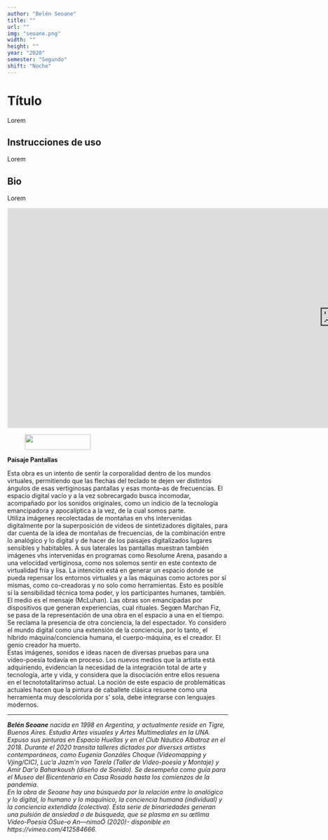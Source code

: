 ```yaml
---
author: "Belén Seoane"
title: ""
url: ""
img: "seoane.png"
width: ""
height: ""
year: "2020"
semester: "Segundo"
shift: "Noche"
---
```


<p></p>

# Título

Lorem 

## Instrucciones de uso 

Lorem

## Bio

Lorem

<!-- wp:html -->
<p align="center"><iframe width="1500" height="500" frameborder="0" scrolling="no" style="width:1500px; margin:0 auto!important;border: 1px solid #F2F2F3; z-index: 100;" src="https://editor.p5js.org/belen1998/embed/7dKMc5nt4"></iframe></p>
<!-- /wp:html -->

<!-- wp:image {"id":604,"align":"center","width":150,"height":35} -->
<div class="wp-block-image"><figure class="aligncenter is-resized"><img src="https://am1-lacabanne.atamvirtual.com.ar/wp-content/uploads/2020/12/usabilidad-AM12020-siMobile.png" alt="" class="wp-image-604" width="150" height="35"/></figure></div>
<!-- /wp:image -->

<!-- wp:paragraph -->
<p><strong>Paisaje Pantallas</strong></p>
<!-- /wp:paragraph -->

<!-- wp:paragraph -->
<p>Esta obra es un intento de sentir la corporalidad dentro de los mundos virtuales, permitiendo que las flechas del teclado te dejen ver distintos ángulos de esas vertiginosas pantallas y esas monta–as de frecuencias. El espacio digital vacío y a la vez sobrecargado busca incomodar, acompañado por los sonidos originales, como un indicio de la tecnología emancipadora y apocalíptica a la vez, de la cual somos parte.  <br> Utiliza imágenes recolectadas de montañas en vhs intervenidas digitalmente por la superposición de videos de sintetizadores digitales, para dar cuenta de la idea de montañas de frecuencias, de la combinación entre lo analógico y lo digital y de hacer de los paisajes digitalizados lugares sensibles y habitables. A sus laterales las pantallas muestran también imágenes vhs intervenidas en programas como Resolume Arena, pasando a una velocidad vertiginosa, como nos solemos sentir en este contexto de virtualidad fría y lisa. La intención está en generar un espacio donde se pueda repensar los entornos virtuales y a las máquinas como actores por sí mismas, como co-creadoras y no solo como herramientas. Esto es posible sí la sensibilidad técnica toma poder, y los participantes humanes, también. <br> El medio es el mensaje (McLuhan). Las obras son emancipadas por dispositivos que generan experiencias, cual rituales. Segœn Marchan Fiz, se pasa de la representación de una obra en el espacio a una en el tiempo. Se reclama la presencia de otra conciencia, la del espectador. Yo considero el mundo digital como una extensión de la conciencia, por lo tanto, el híbrido máquina/conciencia humana, el cuerpo-máquina, es el creador. El genio creador ha muerto. <br> Estas imágenes, sonidos e ideas nacen de diversas pruebas para una video-poesía todavía en proceso. Los nuevos medios que la artista está adquiriendo, evidencian la necesidad de la integración total de arte y tecnología, arte y vida, y considera que la disociación entre ellos resuena en el tecnototalitarimso actual. La noción de este espacio de problemáticas actuales hacen que la pintura de caballete clásica resuene como una herramienta muy descolorida por s’ sola, debe integrarse con lenguajes modernos. </p>
<!-- /wp:paragraph -->

<!-- wp:separator -->
<hr class="wp-block-separator"/>
<!-- /wp:separator -->

<!-- wp:paragraph -->
<p><strong><em>Belén Seoane</em></strong><em> nacida en 1998 en Argentina, y actualmente reside en Tigre, Buenos Aires. Estudia Artes visuales  y Artes Multimediales en la UNA.  Expuso sus pinturas en Espacio Huellas y en el Club Náutico Albatroz en el 2018. Durante el 2020 transita  talleres dictados por diversxs artistxs contemporáneos, como Eugenia Gonzáles Choque (Videomapping y Vjing/CIC), Luc’a Jazm’n von Tarela (Taller de Video-poesía y Montaje) y Amir Dar’o Baharkoush (diseño de Sonido). Se desempeña como guía para el Museo del Bicentenario en Casa Rosada hasta los comienzos de la pandemia. <br> En la obra de Seoane hay una búsqueda por la relación entre lo analógico y lo digital, lo humano y lo maquínico, la conciencia humana (individual) y la conciencia extendida (colectiva). Esta serie de binariedades generan una pulsión de ansiedad o de búsqueda, que se plasma en su œtlima Video-Poesía ÒSue–o An—nimoÓ (2020)- disponible en  https://vimeo.com/412584666.</em><br></p>
<!-- /wp:paragraph -->